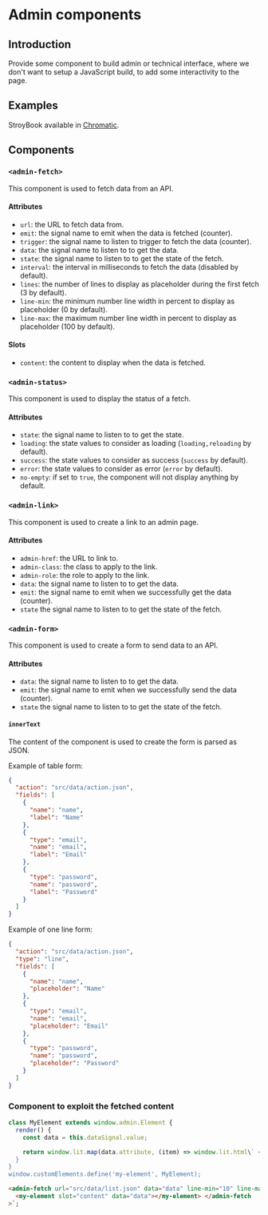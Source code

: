 # Admin components

## Introduction

Provide some component to build admin or technical interface, where we don't want to setup a JavaScript build,
to add some interactivity to the page.

## Examples

StroyBook available in [Chromatic](https://66f96ae1df9a2e46226b9fe8-nxwnsqmwzm.chromatic.com).

## Components

### `<admin-fetch>`

This component is used to fetch data from an API.

#### Attributes

- `url`: the URL to fetch data from.
- `emit`: the signal name to emit when the data is fetched (counter).
- `trigger`: the signal name to listen to trigger to fetch the data (counter).
- `data`: the signal name to listen to to get the data.
- `state`: the signal name to listen to to get the state of the fetch.
- `interval`: the interval in milliseconds to fetch the data (disabled by default).
- `lines`: the number of lines to display as placeholder during the first fetch (3 by default).
- `line-min`: the minimum number line width in percent to display as placeholder (0 by default).
- `line-max`: the maximum number line width in percent to display as placeholder (100 by default).

#### Slots

- `content`: the content to display when the data is fetched.

### `<admin-status>`

This component is used to display the status of a fetch.

#### Attributes

- `state`: the signal name to listen to to get the state.
- `loading`: the state values to consider as loading (`loading,reloading` by default).
- `success`: the state values to consider as success (`success` by default).
- `error`: the state values to consider as error (`error` by default).
- `no-empty`: if set to `true`, the component will not display anything by default.

### `<admin-link>`

This component is used to create a link to an admin page.

#### Attributes

- `admin-href`: the URL to link to.
- `admin-class`: the class to apply to the link.
- `admin-role`: the role to apply to the link.
- `data`: the signal name to listen to to get the data.
- `emit`: the signal name to emit when we successfully get the data (counter).
- `state` the signal name to listen to to get the state of the fetch.

### `<admin-form>`

This component is used to create a form to send data to an API.

#### Attributes

- `data`: the signal name to listen to to get the data.
- `emit`: the signal name to emit when we successfully send the data (counter).
- `state` the signal name to listen to to get the state of the fetch.

#### `innerText`

The content of the component is used to create the form is parsed as JSON.

Example of table form:

```json
{
  "action": "src/data/action.json",
  "fields": [
    {
      "name": "name",
      "label": "Name"
    },
    {
      "type": "email",
      "name": "email",
      "label": "Email"
    },
    {
      "type": "password",
      "name": "password",
      "label": "Password"
    }
  ]
}
```

Example of one line form:

```json
{
  "action": "src/data/action.json",
  "type": "line",
  "fields": [
    {
      "name": "name",
      "placeholder": "Name"
    },
    {
      "type": "email",
      "name": "email",
      "placeholder": "Email"
    },
    {
      "type": "password",
      "name": "password",
      "placeholder": "Password"
    }
  ]
}
```

### Component to exploit the fetched content

```javascript
class MyElement extends window.admin.Element {
  render() {
    const data = this.dataSignal.value;

    return window.lit.map(data.attribute, (item) => window.lit.html\` <p>\${item?.name}: \${item?.value}</p> \`);
  }
}
window.customElements.define('my-element', MyElement);
```

```html
<admin-fetch url="src/data/list.json" data="data" line-min="10" line-max="25">
  <my-element slot="content" data="data"></my-element> </admin-fetch
>`;
```
